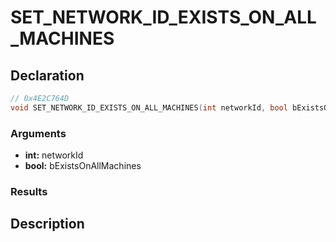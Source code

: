 # SET_NETWORK_ID_EXISTS_ON_ALL_MACHINES

## Declaration
```cpp
// 0x4E2C764D
void SET_NETWORK_ID_EXISTS_ON_ALL_MACHINES(int networkId, bool bExistsOnAllMachines);
```

### Arguments
- **int:** networkId
- **bool:** bExistsOnAllMachines

### Results

## Description
